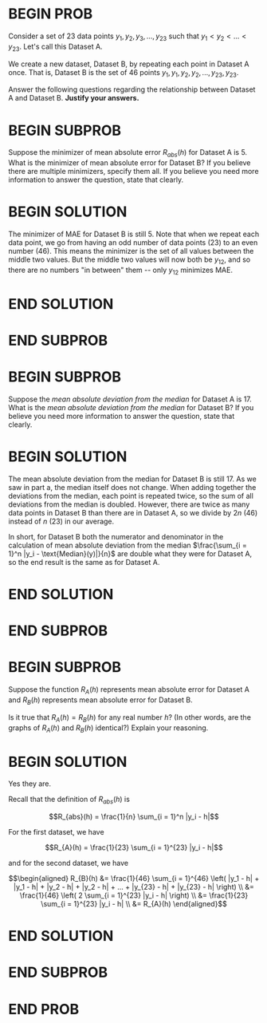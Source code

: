 # BEGIN PROB

<!-- Loss/Risk Minimization -->

Consider a set of 23 data points $y_1, y_2, y_3, ..., y_{23}$ such that
$y_1 < y_2 < ... < y_{23}$. Let's call this Dataset A.

We create a new dataset, Dataset B, by repeating each point in Dataset A
once. That is, Dataset B is the set of 46 points
$y_1, y_1, y_2, y_2, ..., y_{23}, y_{23}$.

Answer the following questions regarding the relationship between
Dataset A and Dataset B. **Justify your answers.**

# BEGIN SUBPROB

Suppose the minimizer of mean absolute error $R_{abs}(h)$
for Dataset A is 5. What is the minimizer of mean absolute error for
Dataset B? If you believe there are multiple minimizers, specify them
all. If you believe you need more information to answer the question,
state that clearly.

# BEGIN SOLUTION

The minimizer of MAE for Dataset B is still 5. Note that when we repeat
each data point, we go from having an odd number of data points (23) to
an even number (46). This means the minimizer is the set of all values
between the middle two values. But the middle two values will now both
be $y_{12}$, and so there are no numbers "in between\" them -- only
$y_{12}$ minimizes MAE.

# END SOLUTION

# END SUBPROB

# BEGIN SUBPROB

Suppose the *mean absolute deviation from the median* for
Dataset A is 17. What is the *mean absolute deviation from the median*
for Dataset B? If you believe you need more information to answer the
question, state that clearly.

# BEGIN SOLUTION

The mean absolute deviation from the median for Dataset B is still 17.
As we saw in part a, the median itself does not change. When adding
together the deviations from the median, each point is repeated twice,
so the sum of all deviations from the median is doubled. However, there
are twice as many data points in Dataset B than there are in Dataset A,
so we divide by $2n$ (46) instead of $n$ (23) in our average.

In short, for Dataset B both the numerator and denominator in the
calculation of mean absolute deviation from the median
$\frac{\sum_{i = 1}^n |y_i - \text{Median}(y)|}{n}$ are double what they
were for Dataset A, so the end result is the same as for Dataset A.

# END SOLUTION

# END SUBPROB

# BEGIN SUBPROB

Suppose the function $R_A(h)$ represents mean absolute
error for Dataset A and $R_B(h)$ represents mean absolute error for
Dataset B.

Is it true that $R_A(h) = R_B(h)$ for any real number $h$? (In other
words, are the graphs of $R_A(h)$ and $R_B(h)$ identical?) Explain your
reasoning.

# BEGIN SOLUTION

Yes they are.

Recall that the definition of $R_{abs}(h)$ is

$$R_{abs}(h) = \frac{1}{n} \sum_{i = 1}^n |y_i - h|$$

For the first dataset, we have

$$R_{A}(h) = \frac{1}{23} \sum_{i = 1}^{23} |y_i - h|$$

and for the second dataset, we have

$$\begin{aligned}
R_{B}(h) &= \frac{1}{46} \sum_{i = 1}^{46} \left( |y_1 - h| + |y_1 - h| + |y_2 - h| + |y_2 - h| + ... + |y_{23} - h| + |y_{23} - h| \right) \\
&= \frac{1}{46} \left( 2 \sum_{i = 1}^{23} |y_i - h| \right) \\ &= \frac{1}{23} \sum_{i = 1}^{23} |y_i - h| \\ &= R_{A}(h) 
\end{aligned}$$

# END SOLUTION

# END SUBPROB

# END PROB